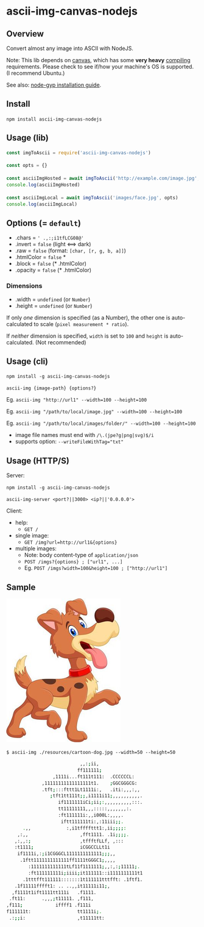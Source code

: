 # ascii-img-canvas-nodejs

## Overview

Convert almost any image into ASCII with NodeJS.

Note: This lib depends on [canvas](https://www.npmjs.com/package/canvas), which has some **very heavy** [compiling](https://www.npmjs.com/package/canvas#compiling) requirements. Please check to see if/how your machine's OS is supported. (I recommend Ubuntu.)

See also: [node-gyp installation guide](https://github.com/nodejs/node-gyp#installation).

## Install

`npm install ascii-img-canvas-nodejs`

## Usage (lib)

```javascript
const imgToAscii = require('ascii-img-canvas-nodejs')

const opts = {}

const asciiImgHosted = await imgToAscii('http://example.com/image.jpg', opts)
console.log(asciiImgHosted)

const asciiImgLocal = await imgToAscii('images/face.jpg', opts)
console.log(asciiImgLocal)
```

## Options (= `default`)

- .chars = `' .,:;i1tfLCG08@'`
- .invert = `false` (light <==> dark)
- .raw = `false` (format: `[char, [r, g, b, a]]`)
- .htmlColor = `false` *
- .block = `false`  (* .htmlColor)
- .opacity = `false`  (* .htmlColor)

### Dimensions

- .width = `undefined` (or `Number`)
- .height = `undefined` (or `Number`)

If only *one* dimension is specified (as a Number), the other one is auto-calculated to scale (`pixel measurement * ratio`).

If *neither* dimension is specified, `width` is set to `100` and `height` is auto-calculated. (Not recommended)

## Usage (cli)

`npm install -g ascii-img-canvas-nodejs`

`ascii-img {image-path} {options?}`

Eg. `ascii-img "http://url1" --width=100 --height=100`

Eg. `ascii-img "/path/to/local/image.jpg" --width=100 --height=100`

Eg. `ascii-img "/path/to/local/images/folder/" --width=100 --height=100`

- image file names must end with `/\.(jpe?g|png|svg)$/i`
- supports option: `--writeFileWithTag="txt"`

## Usage (HTTP/S)

Server:

`npm install -g ascii-img-canvas-nodejs`

`ascii-img-server <port?||3000> <ip?||'0.0.0.0'>`

Client:

- help:
  - `GET /`
- single image:
  - `GET /img?url=http://url1&{options}`
- multiple images:
  - Note: body content-type of `application/json`
  - `POST /imgs?{options} ; ["url1", ...]`
  - Eg. `POST /imgs?width=100&height=100 ; ["http://url1"]`

## Sample

![cartoon dog](resources/cartoon-dog.jpg)

`$ ascii-img ./resources/cartoon-dog.jpg --width=50 --height=50`

```bash
                           ,,:;ii,
                          ff111111;
                 ,1111i...ft111t111:  .CCCCCCL:
             ,11111111111111111t1.    ;GGCGGGCG:
             .tft;:::fttt1Lt1111i:,   .iti:,,,:,,
                ;tft1tt111t;;,i1111i11;,,,,,,,,,,.
                   if1111111iCi;ii;:,,,,,,,,,,:::.
                   tt11111111,,,:::::,,,,,,,:.
                   :ft111111i:,,i000L:,,,,.
                    iftt111111ti:,:11iii;;.
      .,,             :,i1tffffttt1:,ii;;;;:
    ,:,,                   ,fft1111. .1i;;;;.
   ,:,,:;                  ,tffftfLLf, ,:::
   :t1111;                 iCGGCCLLt1i
    if1111i,:;i1CGGGCL1111111111111;;;,,
     .1ftt1111111111111ff1111tGGGC1;,,,,
        :1111111111111tLf11f1111111;,,:,:;11111;.
        :ft111111111i;iiii;it111111::i1111111111t1
      .1tttfft111111:::::::1t111111tttfft: .1ftf1.
   .1f11111fffft1: .. ..,,it11111i11;,
  ,f1111t1ift1111tt111i   .f1111.
 .ft11:      .,,,;t11111. ,f111,
,f111;            iffff1 .f111i
f111111t:                 tt1111i;.
 .:;;i:                   ,t11111tt:
```
